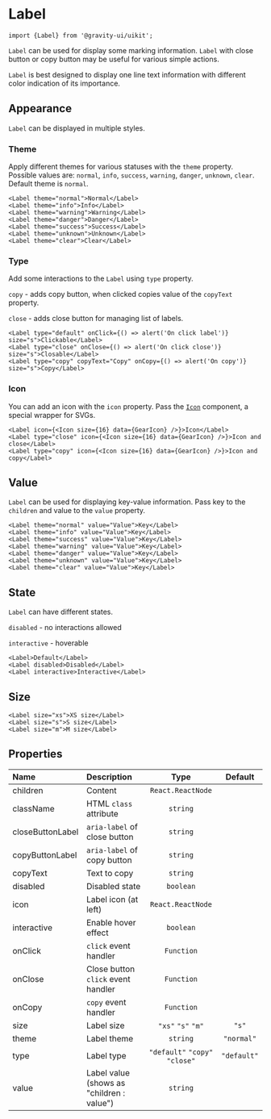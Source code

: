<!--GITHUB_BLOCK-->

# Label

<!--/GITHUB_BLOCK-->

```tsx
import {Label} from '@gravity-ui/uikit';
```

`Label` can be used for display some marking information. `Label` with close button or copy button may be useful for various simple actions.

`Label` is best designed to display one line text information with different color indication of its importance.

## Appearance

`Label` can be displayed in multiple styles.

### Theme

Apply different themes for various statuses with the `theme` property. Possible values are: `normal`, `info`, `success`, `warning`, `danger`, `unknown`, `clear`.
Default theme is `normal`.

<!--LANDING_BLOCK

<ExampleBlock
    code={`
<Label theme="normal">Normal</Label>
<Label theme="info">Info</Label>
<Label theme="warning">Warning</Label>
<Label theme="danger">Danger</Label>
<Label theme="success">Success</Label>
<Label theme="unknown">Unknown</Label>
<Label theme="clear">Clear</Label>
`}
>
    <UIKit.Label theme="normal">Normal</UIKit.Label>
    <UIKit.Label theme="info">Info</UIKit.Label>
    <UIKit.Label theme="warning">Warning</UIKit.Label>
    <UIKit.Label theme="danger">Danger</UIKit.Label>
    <UIKit.Label theme="success">Success</UIKit.Label>
    <UIKit.Label theme="unknown">Unknown</UIKit.Label>
    <UIKit.Label theme="clear">Clear</UIKit.Label>
</ExampleBlock>

LANDING_BLOCK-->

<!--GITHUB_BLOCK-->

```tsx
<Label theme="normal">Normal</Label>
<Label theme="info">Info</Label>
<Label theme="warning">Warning</Label>
<Label theme="danger">Danger</Label>
<Label theme="success">Success</Label>
<Label theme="unknown">Unknown</Label>
<Label theme="clear">Clear</Label>
```

<!--/GITHUB_BLOCK-->

### Type

Add some interactions to the `Label` using `type` property.

`copy` - adds copy button, when clicked copies value of the `copyText` property.

`close` - adds close button for managing list of labels.

<!--LANDING_BLOCK

<ExampleBlock
    code={`
<Label type="default" onClick={() => alert('On click label')} size="s">Clickable</Label>
<Label type="close" onClose={() => alert('On click close')} size="s">Closable</Label>
<Label type="copy" copyText="Copy" onCopy={() => alert('On copy')} size="s">Copy</Label>
`}
>
    <UIKit.Label type="default" onClick={() => alert('On click label')} size="s">Clickable</UIKit.Label>
    <UIKit.Label type="close" onClose={() => alert('On click close')} size="s">Closable</UIKit.Label>
    <UIKit.Label type="copy" copyText="Copy" onCopy={() => alert('On copy')} size="s">Copy</UIKit.Label>
</ExampleBlock>
LANDING_BLOCK-->

<!--GITHUB_BLOCK-->

```tsx
<Label type="default" onClick={() => alert('On click label')} size="s">Clickable</Label>
<Label type="close" onClose={() => alert('On click close')} size="s">Closable</Label>
<Label type="copy" copyText="Copy" onCopy={() => alert('On copy')} size="s">Copy</Label>
```

<!--/GITHUB_BLOCK-->

### Icon

You can add an icon with the `icon` property. Pass the [`Icon`](../Icon) component, a special wrapper for SVGs.

<!--LANDING_BLOCK

<ExampleBlock
    code={`
<Label icon={<Icon size={16} data={GearIcon} />}>Icon</Label>
<Label type="close" icon={<Icon size={16} data={GearIcon} />}>Icon and close</Label>
<Label type="copy" icon={<Icon size={16} data={GearIcon} />}>Icon and copy</Label>
`}
>
    <UIKit.Label icon={
        <UIKit.Icon data={() => (
            <svg xmlns="http://www.w3.org/2000/svg" xmlns:xlink="http://www.w3.org/1999/xlink" width="16" height="16" class="yc-icon" fill="currentColor" stroke="none" aria-hidden="true"><svg xmlns="http://www.w3.org/2000/svg" fill="none" viewBox="0 0 16 16"><path fill="currentColor" fill-rule="evenodd" d="M7.199 2H8.8a.2.2 0 0 1 .2.2c0 1.808 1.958 2.939 3.524 2.034a.199.199 0 0 1 .271.073l.802 1.388a.199.199 0 0 1-.073.272c-1.566.904-1.566 3.164 0 4.069a.199.199 0 0 1 .073.271l-.802 1.388a.199.199 0 0 1-.271.073C10.958 10.863 9 11.993 9 13.8a.2.2 0 0 1-.199.2H7.2a.199.199 0 0 1-.2-.2c0-1.808-1.958-2.938-3.524-2.034a.199.199 0 0 1-.272-.073l-.8-1.388a.199.199 0 0 1 .072-.271c1.566-.905 1.566-3.165 0-4.07a.199.199 0 0 1-.073-.271l.801-1.388a.199.199 0 0 1 .272-.073C5.042 5.138 7 4.007 7 2.2c0-.11.089-.199.199-.199ZM5.5 2.2c0-.94.76-1.7 1.699-1.7H8.8c.94 0 1.7.76 1.7 1.7a.85.85 0 0 0 1.274.735 1.699 1.699 0 0 1 2.32.622l.802 1.388c.469.813.19 1.851-.622 2.32a.85.85 0 0 0 0 1.472 1.7 1.7 0 0 1 .622 2.32l-.802 1.388a1.699 1.699 0 0 1-2.32.622.85.85 0 0 0-1.274.735c0 .939-.76 1.7-1.699 1.7H7.2a1.7 1.7 0 0 1-1.699-1.7.85.85 0 0 0-1.274-.735 1.698 1.698 0 0 1-2.32-.622l-.802-1.388a1.699 1.699 0 0 1 .622-2.32.85.85 0 0 0 0-1.471 1.699 1.699 0 0 1-.622-2.321l.801-1.388a1.699 1.699 0 0 1 2.32-.622A.85.85 0 0 0 5.5 2.2Zm4 5.8a1.5 1.5 0 1 1-3 0 1.5 1.5 0 0 1 3 0ZM11 8a3 3 0 1 1-6 0 3 3 0 0 1 6 0Z" clip-rule="evenodd"></path></svg></svg>
        )} size={16} />
    }>
        <span>Icon</span>
    </UIKit.Label>
    <UIKit.Label type="close" icon={
        <UIKit.Icon data={() => (
            <svg xmlns="http://www.w3.org/2000/svg" xmlns:xlink="http://www.w3.org/1999/xlink" width="16" height="16" class="yc-icon" fill="currentColor" stroke="none" aria-hidden="true"><svg xmlns="http://www.w3.org/2000/svg" fill="none" viewBox="0 0 16 16"><path fill="currentColor" fill-rule="evenodd" d="M7.199 2H8.8a.2.2 0 0 1 .2.2c0 1.808 1.958 2.939 3.524 2.034a.199.199 0 0 1 .271.073l.802 1.388a.199.199 0 0 1-.073.272c-1.566.904-1.566 3.164 0 4.069a.199.199 0 0 1 .073.271l-.802 1.388a.199.199 0 0 1-.271.073C10.958 10.863 9 11.993 9 13.8a.2.2 0 0 1-.199.2H7.2a.199.199 0 0 1-.2-.2c0-1.808-1.958-2.938-3.524-2.034a.199.199 0 0 1-.272-.073l-.8-1.388a.199.199 0 0 1 .072-.271c1.566-.905 1.566-3.165 0-4.07a.199.199 0 0 1-.073-.271l.801-1.388a.199.199 0 0 1 .272-.073C5.042 5.138 7 4.007 7 2.2c0-.11.089-.199.199-.199ZM5.5 2.2c0-.94.76-1.7 1.699-1.7H8.8c.94 0 1.7.76 1.7 1.7a.85.85 0 0 0 1.274.735 1.699 1.699 0 0 1 2.32.622l.802 1.388c.469.813.19 1.851-.622 2.32a.85.85 0 0 0 0 1.472 1.7 1.7 0 0 1 .622 2.32l-.802 1.388a1.699 1.699 0 0 1-2.32.622.85.85 0 0 0-1.274.735c0 .939-.76 1.7-1.699 1.7H7.2a1.7 1.7 0 0 1-1.699-1.7.85.85 0 0 0-1.274-.735 1.698 1.698 0 0 1-2.32-.622l-.802-1.388a1.699 1.699 0 0 1 .622-2.32.85.85 0 0 0 0-1.471 1.699 1.699 0 0 1-.622-2.321l.801-1.388a1.699 1.699 0 0 1 2.32-.622A.85.85 0 0 0 5.5 2.2Zm4 5.8a1.5 1.5 0 1 1-3 0 1.5 1.5 0 0 1 3 0ZM11 8a3 3 0 1 1-6 0 3 3 0 0 1 6 0Z" clip-rule="evenodd"></path></svg></svg>
        )} size={16} />
    }>
        <span>Icon and close</span>
    </UIKit.Label>
    <UIKit.Label type="copy" icon={
        <UIKit.Icon data={() => (
            <svg xmlns="http://www.w3.org/2000/svg" xmlns:xlink="http://www.w3.org/1999/xlink" width="16" height="16" class="yc-icon" fill="currentColor" stroke="none" aria-hidden="true"><svg xmlns="http://www.w3.org/2000/svg" fill="none" viewBox="0 0 16 16"><path fill="currentColor" fill-rule="evenodd" d="M7.199 2H8.8a.2.2 0 0 1 .2.2c0 1.808 1.958 2.939 3.524 2.034a.199.199 0 0 1 .271.073l.802 1.388a.199.199 0 0 1-.073.272c-1.566.904-1.566 3.164 0 4.069a.199.199 0 0 1 .073.271l-.802 1.388a.199.199 0 0 1-.271.073C10.958 10.863 9 11.993 9 13.8a.2.2 0 0 1-.199.2H7.2a.199.199 0 0 1-.2-.2c0-1.808-1.958-2.938-3.524-2.034a.199.199 0 0 1-.272-.073l-.8-1.388a.199.199 0 0 1 .072-.271c1.566-.905 1.566-3.165 0-4.07a.199.199 0 0 1-.073-.271l.801-1.388a.199.199 0 0 1 .272-.073C5.042 5.138 7 4.007 7 2.2c0-.11.089-.199.199-.199ZM5.5 2.2c0-.94.76-1.7 1.699-1.7H8.8c.94 0 1.7.76 1.7 1.7a.85.85 0 0 0 1.274.735 1.699 1.699 0 0 1 2.32.622l.802 1.388c.469.813.19 1.851-.622 2.32a.85.85 0 0 0 0 1.472 1.7 1.7 0 0 1 .622 2.32l-.802 1.388a1.699 1.699 0 0 1-2.32.622.85.85 0 0 0-1.274.735c0 .939-.76 1.7-1.699 1.7H7.2a1.7 1.7 0 0 1-1.699-1.7.85.85 0 0 0-1.274-.735 1.698 1.698 0 0 1-2.32-.622l-.802-1.388a1.699 1.699 0 0 1 .622-2.32.85.85 0 0 0 0-1.471 1.699 1.699 0 0 1-.622-2.321l.801-1.388a1.699 1.699 0 0 1 2.32-.622A.85.85 0 0 0 5.5 2.2Zm4 5.8a1.5 1.5 0 1 1-3 0 1.5 1.5 0 0 1 3 0ZM11 8a3 3 0 1 1-6 0 3 3 0 0 1 6 0Z" clip-rule="evenodd"></path></svg></svg>
        )} size={16} />
    }>
        <span>Icon and copy</span>
    </UIKit.Label>
</ExampleBlock>

LANDING_BLOCK-->

<!--GITHUB_BLOCK-->

```tsx
<Label icon={<Icon size={16} data={GearIcon} />}>Icon</Label>
<Label type="close" icon={<Icon size={16} data={GearIcon} />}>Icon and close</Label>
<Label type="copy" icon={<Icon size={16} data={GearIcon} />}>Icon and copy</Label>
```

<!--/GITHUB_BLOCK-->

## Value

`Label` can be used for displaying key-value information. Pass key to the `children` and value to the `value` property.

<!--LANDING_BLOCK

<ExampleBlock
    code={`
<Label theme="normal" value="Value">Key</Label>
<Label theme="info" value="Value">Key</Label>
<Label theme="success" value="Value">Key</Label>
<Label theme="warning" value="Value">Key</Label>
<Label theme="danger" value="Value">Key</Label>
<Label theme="unknown" value="Value">Key</Label>
<Label theme="clear" value="Value">Key</Label>
`}
>
    <UIKit.Label theme="normal" value="Value">Key</UIKit.Label>
    <UIKit.Label theme="info" value="Value">Key</UIKit.Label>
    <UIKit.Label theme="success" value="Value">Key</UIKit.Label>
    <UIKit.Label theme="warning" value="Value">Key</UIKit.Label>
    <UIKit.Label theme="danger" value="Value">Key</UIKit.Label>
    <UIKit.Label theme="unknown" value="Value">Key</UIKit.Label>
    <UIKit.Label theme="clear" value="Value">Key</UIKit.Label>
</ExampleBlock>

LANDING_BLOCK-->

<!--GITHUB_BLOCK-->

```tsx
<Label theme="normal" value="Value">Key</Label>
<Label theme="info" value="Value">Key</Label>
<Label theme="success" value="Value">Key</Label>
<Label theme="warning" value="Value">Key</Label>
<Label theme="danger" value="Value">Key</Label>
<Label theme="unknown" value="Value">Key</Label>
<Label theme="clear" value="Value">Key</Label>
```

<!--/GITHUB_BLOCK-->

## State

`Label` can have different states.

`disabled` - no interactions allowed

`interactive` - hoverable

<!--LANDING_BLOCK

<ExampleBlock
    code={`
<Label>Default</Label>
<Label disabled>Disabled</Label>
<Label interactive>Interactive</Label>
`}
>
    <UIKit.Label>Default</UIKit.Label>
    <UIKit.Label disabled>Disabled</UIKit.Label>
    <UIKit.Label interactive>Interactive</UIKit.Label>
</ExampleBlock>

LANDING_BLOCK-->

<!--GITHUB_BLOCK-->

```tsx
<Label>Default</Label>
<Label disabled>Disabled</Label>
<Label interactive>Interactive</Label>
```

<!--/GITHUB_BLOCK-->

## Size

<!--LANDING_BLOCK

<ExampleBlock
    code={`
<Label size="xs">XS size</Label>
<Label size="s">S size</Label>
<Label size="m">M size</Label>
`}
>
    <UIKit.Label size="xs">XS size</UIKit.Label>
    <UIKit.Label size="s">S size</UIKit.Label>
    <UIKit.Label size="m">M size</UIKit.Label>
</ExampleBlock>

LANDING_BLOCK-->

<!--GITHUB_BLOCK-->

```tsx
<Label size="xs">XS size</Label>
<Label size="s">S size</Label>
<Label size="m">M size</Label>
```

<!--/GITHUB_BLOCK-->

## Properties

| Name             | Description                               |              Type              |   Default   |
| :--------------- | :---------------------------------------- | :----------------------------: | :---------: |
| children         | Content                                   |       `React.ReactNode`        |             |
| className        | HTML `class` attribute                    |            `string`            |             |
| closeButtonLabel | `aria-label` of close button              |            `string`            |             |
| copyButtonLabel  | `aria-label` of copy button               |            `string`            |             |
| copyText         | Text to copy                              |            `string`            |             |
| disabled         | Disabled state                            |           `boolean`            |             |
| icon             | Label icon (at left)                      |       `React.ReactNode`        |             |
| interactive      | Enable hover effect                       |           `boolean`            |             |
| onClick          | `click` event handler                     |           `Function`           |             |
| onClose          | Close button `click` event handler        |           `Function`           |             |
| onCopy           | `copy` event handler                      |           `Function`           |             |
| size             | Label size                                |       `"xs"` `"s"` `"m"`       |    `"s"`    |
| theme            | Label theme                               |            `string`            | `"normal"`  |
| type             | Label type                                | `"default"` `"copy"` `"close"` | `"default"` |
| value            | Label value (shows as "children : value") |            `string`            |             |

